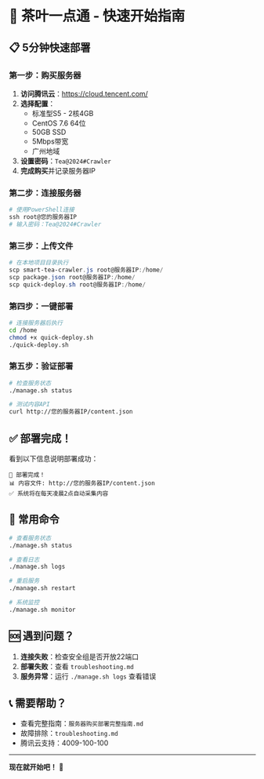 # 🚀 茶叶一点通 - 快速开始指南

## 📋 5分钟快速部署

### 第一步：购买服务器
1. **访问腾讯云**：https://cloud.tencent.com/
2. **选择配置**：
   - 标准型S5 - 2核4GB
   - CentOS 7.6 64位
   - 50GB SSD
   - 5Mbps带宽
   - 广州地域
3. **设置密码**：`Tea@2024#Crawler`
4. **完成购买**并记录服务器IP

### 第二步：连接服务器
```powershell
# 使用PowerShell连接
ssh root@您的服务器IP
# 输入密码：Tea@2024#Crawler
```

### 第三步：上传文件
```powershell
# 在本地项目目录执行
scp smart-tea-crawler.js root@服务器IP:/home/
scp package.json root@服务器IP:/home/
scp quick-deploy.sh root@服务器IP:/home/
```

### 第四步：一键部署
```bash
# 连接服务器后执行
cd /home
chmod +x quick-deploy.sh
./quick-deploy.sh
```

### 第五步：验证部署
```bash
# 检查服务状态
./manage.sh status

# 测试内容API
curl http://您的服务器IP/content.json
```

## ✅ 部署完成！

看到以下信息说明部署成功：
```
🎉 部署完成！
📊 内容文件: http://您的服务器IP/content.json
✅ 系统将在每天凌晨2点自动采集内容
```

## 🔧 常用命令

```bash
# 查看服务状态
./manage.sh status

# 查看日志
./manage.sh logs

# 重启服务
./manage.sh restart

# 系统监控
./manage.sh monitor
```

## 🆘 遇到问题？

1. **连接失败**：检查安全组是否开放22端口
2. **部署失败**：查看 `troubleshooting.md`
3. **服务异常**：运行 `./manage.sh logs` 查看错误

## 📞 需要帮助？

- 查看完整指南：`服务器购买部署完整指南.md`
- 故障排除：`troubleshooting.md`
- 腾讯云支持：4009-100-100

---

**现在就开始吧！** 🎯 